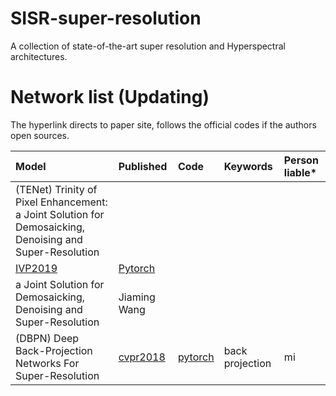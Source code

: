 # SISR-super-resolution
A collection of state-of-the-art super resolution and Hyperspectral architectures.

# Network list (Updating)
The hyperlink directs to paper site, follows the official codes if the authors open sources.

|Model |Published |Code|Keywords|Person liable*|
|:-----|:---------|:-----|:-------|:-------|
|(TENet) Trinity of Pixel Enhancement: a Joint Solution for Demosaicking, Denoising and Super-Resolution|
[IVP2019](https://arxiv.org/pdf/1905.02538.pdf)|[Pytorch](https://github.com/guochengqian/TENet)|
a Joint Solution for Demosaicking, Denoising and Super-Resolution | Jiaming Wang|
|(DBPN) Deep Back-Projection Networks For Super-Resolution|[cvpr2018](https://arxiv.org/abs/1803.02735)|[pytorch](https://github.com/alterzero/DBPN-Pytorch)|back projection|mi|
